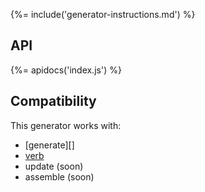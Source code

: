 {%= include('generator-instructions.md') %}

## API

{%= apidocs('index.js') %}

## Compatibility

This generator works with:

- [generate][]
- [verb][]
- update (soon)
- assemble (soon)

[getting-started]: https://github.com/generate/generate/blob/master/docs/getting-started.md
[assemble]: https://github.com/assemble/assemble
[update]: https://github.com/update/update
[verb]: https://github.com/verbose/verb
